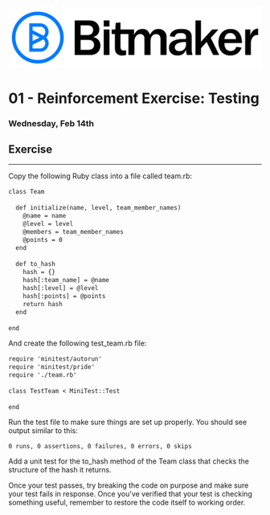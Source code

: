 ![Bitmaker](https://github.com/johncarlolopez/bitmaker-reference/blob/master/bitmakerlogo.svg)
# 01 - Reinforcement Exercise: Testing
### Wednesday, Feb 14th

## Exercise
___
Copy the following Ruby class into a file called team.rb:
```
class Team

  def initialize(name, level, team_member_names)
    @name = name
    @level = level
    @members = team_member_names
    @points = 0
  end

  def to_hash
    hash = {}
    hash[:team_name] = @name
    hash[:level] = @level
    hash[:points] = @points
    return hash
  end

end
```
And create the following test_team.rb file:
```
require 'minitest/autorun'
require 'minitest/pride'
require './team.rb'

class TestTeam < MiniTest::Test

end
```
Run the test file to make sure things are set up properly. You should see output similar to this:
```
0 runs, 0 assertions, 0 failures, 0 errors, 0 skips
```
Add a unit test for the to_hash method of the Team class that checks the structure of the hash it returns.

Once your test passes, try breaking the code on purpose and make sure your test fails in response. Once you've verified that your test is checking something useful, remember to restore the code itself to working order.
